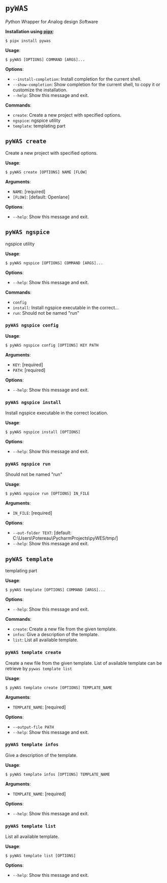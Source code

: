 # `pyWAS`

*Py*thon *W*rapper for *A*nalog design *S*oftware

**Installation using [pipx](https://pypa.github.io/pipx/installation/)**:

```console
$ pipx install pywas
```

**Usage**:

```console
$ pyWAS [OPTIONS] COMMAND [ARGS]...
```

**Options**:

* `--install-completion`: Install completion for the current shell.
* `--show-completion`: Show completion for the current shell, to copy it or customize the installation.
* `--help`: Show this message and exit.

**Commands**:

* `create`: Create a new project with specified options.
* `ngspice`: ngspice utility
* `template`: templating part

## `pyWAS create`

Create a new project with specified options.

**Usage**:

```console
$ pyWAS create [OPTIONS] NAME [FLOW]
```

**Arguments**:

* `NAME`: [required]
* `[FLOW]`: [default: Openlane]

**Options**:

* `--help`: Show this message and exit.

## `pyWAS ngspice`

ngspice utility

**Usage**:

```console
$ pyWAS ngspice [OPTIONS] COMMAND [ARGS]...
```

**Options**:

* `--help`: Show this message and exit.

**Commands**:

* `config`
* `install`: Install ngspice executable in the correct...
* `run`: Should not be named "run"

### `pyWAS ngspice config`

**Usage**:

```console
$ pyWAS ngspice config [OPTIONS] KEY PATH
```

**Arguments**:

* `KEY`: [required]
* `PATH`: [required]

**Options**:

* `--help`: Show this message and exit.

### `pyWAS ngspice install`

Install ngspice executable in the correct location.

**Usage**:

```console
$ pyWAS ngspice install [OPTIONS]
```

**Options**:

* `--help`: Show this message and exit.

### `pyWAS ngspice run`

Should not be named "run"

**Usage**:

```console
$ pyWAS ngspice run [OPTIONS] IN_FILE
```

**Arguments**:

* `IN_FILE`: [required]

**Options**:

* `--out-folder TEXT`: [default: C:\Users\Potereau\PycharmProjects\pyWES/tmp/]
* `--help`: Show this message and exit.

## `pyWAS template`

templating part

**Usage**:

```console
$ pyWAS template [OPTIONS] COMMAND [ARGS]...
```

**Options**:

* `--help`: Show this message and exit.

**Commands**:

* `create`: Create a new file from the given template.
* `infos`: Give a description of the template.
* `list`: List all available template.

### `pyWAS template create`

Create a new file from the given template.
List of available template can be retrieve by ```pywas template list```

**Usage**:

```console
$ pyWAS template create [OPTIONS] TEMPLATE_NAME
```

**Arguments**:

* `TEMPLATE_NAME`: [required]

**Options**:

* `--output-file PATH`
* `--help`: Show this message and exit.

### `pyWAS template infos`

Give a description of the template.

**Usage**:

```console
$ pyWAS template infos [OPTIONS] TEMPLATE_NAME
```

**Arguments**:

* `TEMPLATE_NAME`: [required]

**Options**:

* `--help`: Show this message and exit.

### `pyWAS template list`

List all available template.

**Usage**:

```console
$ pyWAS template list [OPTIONS]
```

**Options**:

* `--help`: Show this message and exit.
